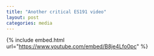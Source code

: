```yaml
---
title: "Another critical ES191 video"
layout: post
categories: media
---
```


{% include embed.html url="https://www.youtube.com/embed/B8je4Lfo0pc" %}
